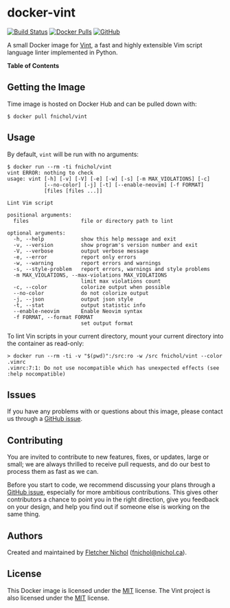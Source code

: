 # docker-vint

[![Build Status][build-badge]][build] [![Docker Pulls][docker-badge]][docker]
[![GitHub][github-badge]][github]

A small Docker image for [Vint][], a fast and highly extensible Vim script
language linter implemented in Python.

**Table of Contents**

<!-- toc -->

## Getting the Image

Time image is hosted on Docker Hub and can be pulled down with:

```console
$ docker pull fnichol/vint
```

## Usage

By default, `vint` will be run with no arguments:

```console
$ docker run --rm -ti fnichol/vint
vint ERROR: nothing to check
usage: vint [-h] [-v] [-V] [-e] [-w] [-s] [-m MAX_VIOLATIONS] [-c]
            [--no-color] [-j] [-t] [--enable-neovim] [-f FORMAT]
            [files [files ...]]

Lint Vim script

positional arguments:
  files                 file or directory path to lint

optional arguments:
  -h, --help            show this help message and exit
  -v, --version         show program's version number and exit
  -V, --verbose         output verbose message
  -e, --error           report only errors
  -w, --warning         report errors and warnings
  -s, --style-problem   report errors, warnings and style problems
  -m MAX_VIOLATIONS, --max-violations MAX_VIOLATIONS
                        limit max violations count
  -c, --color           colorize output when possible
  --no-color            do not colorize output
  -j, --json            output json style
  -t, --stat            output statistic info
  --enable-neovim       Enable Neovim syntax
  -f FORMAT, --format FORMAT
                        set output format

```

To lint Vin scripts in your current directory, mount your current directory into
the container as read-only:

```console
> docker run --rm -ti -v "$(pwd)":/src:ro -w /src fnichol/vint --color .vimrc
.vimrc:7:1: Do not use nocompatible which has unexpected effects (see :help nocompatible)
```

## Issues

If you have any problems with or questions about this image, please contact us
through a [GitHub issue][issues].

## Contributing

You are invited to contribute to new features, fixes, or updates, large or
small; we are always thrilled to receive pull requests, and do our best to
process them as fast as we can.

Before you start to code, we recommend discussing your plans through a [GitHub
issue][issues], especially for more ambitious contributions. This gives other
contributors a chance to point you in the right direction, give you feedback on
your design, and help you find out if someone else is working on the same thing.

## Authors

Created and maintained by [Fletcher Nichol][fnichol] (<fnichol@nichol.ca>).

## License

This Docker image is licensed under the [MIT][license] license. The Vint project
is also licensed under the [MIT][vint-license] license.

[build-badge]: https://api.cirrus-ci.com/github/fnichol/docker-vint.svg
[build]: https://cirrus-ci.com/github/fnichol/docker-vint
[docker-badge]: https://img.shields.io/docker/pulls/fnichol/vint.svg
[docker]: https://hub.docker.com/r/fnichol/vint
[fnichol]: https://github.com/fnichol
[github-badge]: https://img.shields.io/github/tag-date/fnichol/docker-vint.svg
[github]: https://github.com/fnichol/docker-vint
[issues]: https://github.com/fnichol/docker-vint/issues
[license]: https://github.com/fnichol/docker-vint/blob/master/LICENSE.txt
[vint-license]: https://github.com/Kuniwak/vint/blob/master/LICENSE.txt
[vint]: https://github.com/Kuniwak/vint
